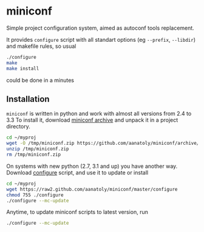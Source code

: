 miniconf
========

Simple project configuration system, aimed as autoconf tools replacement. 

It provides `configure` script with all standart options (eg `--prefix`, `--libdir`) and makefile rules, so usual
```bash
./configure
make
make install
```
could be done in a minutes

## Installation

``miniconf`` is written in python and work with almost all versions from 2.4 to 3.3
To install it, download [miniconf archive](https://github.com/aanatoly/miniconf/archive/master.zip) and unpack it in a project directory.
```bash
cd ~/myproj
wget -O /tmp/miniconf.zip https://github.com/aanatoly/miniconf/archive/master.zip
unzip /tmp/miniconf.zip 
rm /tmp/miniconf.zip 
```

On systems with new python (2.7, 3.1 and up) you have another way.
Download [configure](https://raw2.github.com/aanatoly/miniconf/master/configure) script, and use it to update or install
```bash
cd ~/myproj
wget https://raw2.github.com/aanatoly/miniconf/master/configure
chmod 755 ./configure
./configure --mc-update
```

Anytime, to update miniconf scripts to latest version, run
```bash
./configure --mc-update
```
